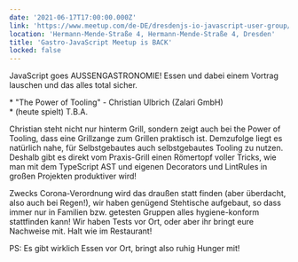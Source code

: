 ```yaml
---
date: '2021-06-17T17:00:00.000Z'
link: 'https://www.meetup.com/de-DE/dresdenjs-io-javascript-user-group/events/wwdfrqyccjbnb/'
location: 'Hermann-Mende-Straße 4, Hermann-Mende-Straße 4, Dresden'
title: 'Gastro-JavaScript Meetup is BACK'
locked: false
---
```

JavaScript goes AUSSENGASTRONOMIE! Essen und dabei einem Vortrag lauschen und das alles total sicher.

\* "The Power of Tooling" - Christian Ulbrich (Zalari GmbH)  
\* (heute spielt) T.B.A.

Christian steht nicht nur hinterm Grill, sondern zeigt auch bei the Power of Tooling, dass eine Grillzange zum Grillen praktisch ist. Demzufolge liegt es natürlich nahe, für Selbstgebautes auch selbstgebautes Tooling zu nutzen. Deshalb gibt es direkt vom Praxis-Grill einen Römertopf voller Tricks, wie man mit dem TypeScript AST und eigenen Decorators und LintRules in großen Projekten produktiver wird!

Zwecks Corona-Verordnung wird das draußen statt finden (aber überdacht, also auch bei Regen!), wir haben genügend Stehtische aufgebaut, so dass immer nur in Familien bzw. getesten Gruppen alles hygiene-konform stattfinden kann! Wir haben Tests vor Ort, oder aber ihr bringt eure Nachweise mit. Halt wie im Restaurant!

PS: Es gibt wirklich Essen vor Ort, bringt also ruhig Hunger mit!
